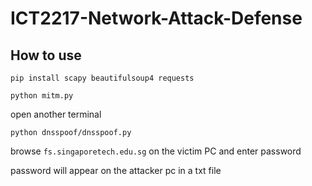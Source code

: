 # ICT2217-Network-Attack-Defense


## How to use 

`pip install scapy beautifulsoup4 requests`

`python mitm.py`

open another terminal

`python dnsspoof/dnsspoof.py`

browse `fs.singaporetech.edu.sg` on the victim PC and enter password

password will appear on the attacker pc in a txt file
